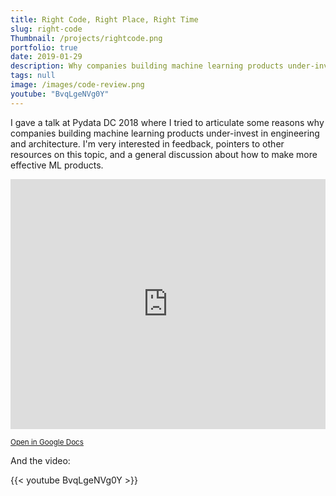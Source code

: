 ```yaml
---
title: Right Code, Right Place, Right Time
slug: right-code
Thumbnail: /projects/rightcode.png
portfolio: true
date: 2019-01-29
description: Why companies building machine learning products under-invest in engineering and architecture.
tags: null
image: /images/code-review.png
youtube: "BvqLgeNVg0Y"
---
```


I gave a talk at Pydata DC 2018 where I tried to articulate some reasons why companies building machine learning products under-invest in engineering and architecture.
I'm very interested in feedback, pointers to other resources on this topic, and a general discussion about how to make more effective ML products.

<iframe src="https://docs.google.com/presentation/d/e/2PACX-1vShM7kGP4WIWtr545IRMv2viQ_xpsn2ouAdYvo1yWuP5EmIWk3wYapKBWMjqua4bRwdeKHFHsz0qPSe/embed?start=false&loop=false&delayms=10000" frameborder="0" width="100%" height="400" allowfullscreen="true" mozallowfullscreen="true" webkitallowfullscreen="true"></iframe>

<small>[Open in Google Docs](https://docs.google.com/presentation/d/1CUfrWaET5cepR9KUXHMe9ChbenEaRAS-9KNyTxAb_HM/edit?usp=sharing)</small>

And the video:

{{< youtube BvqLgeNVg0Y >}}
